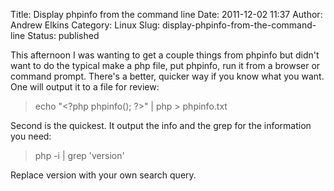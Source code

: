 Title: Display phpinfo from the command line
Date: 2011-12-02 11:37
Author: Andrew Elkins
Category: Linux
Slug: display-phpinfo-from-the-command-line
Status: published

This afternoon I was wanting to get a couple things from phpinfo but
didn't want to do the typical make a php file, put phpinfo, run it from
a browser or command prompt. There's a better, quicker way if you know
what you want. One will output it to a file for review:

> echo "&lt;?php phpinfo(); ?&gt;" | php &gt; phpinfo.txt

Second is the quickest. It output the info and the grep for the
information you need:

> php -i | grep 'version'

Replace version with your own search query.
